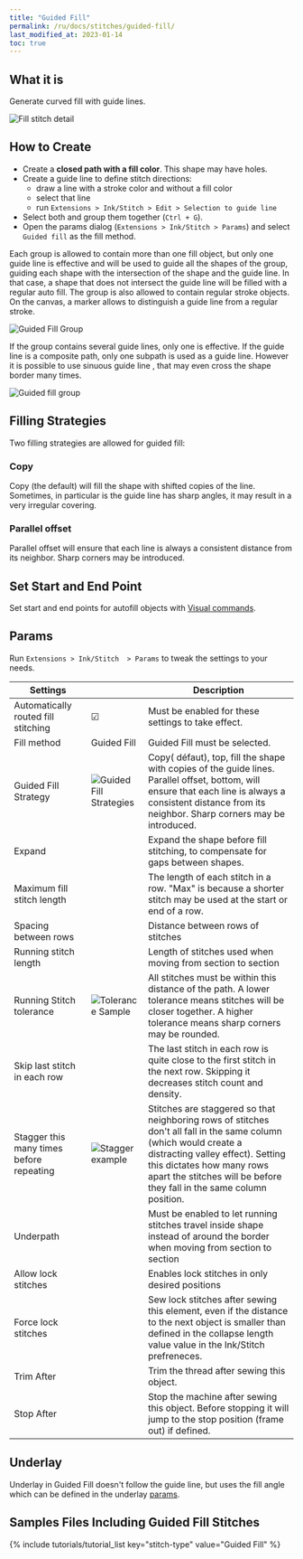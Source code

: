 ```yaml
---
title: "Guided Fill"
permalink: /ru/docs/stitches/guided-fill/
last_modified_at: 2023-01-14
toc: true
---
```

## What it is

Generate curved fill with guide lines.

![Fill stitch detail](/assets/images/docs/guided-fill-detail.jpg)

## How to Create

* Create a **closed path with a fill color**. This shape may have holes.
* Create a guide line to define stitch directions:
    * draw a line with a stroke color and without a fill color
    * select that line
    * run `Extensions > Ink/Stitch > Edit > Selection to guide line`
* Select both and group them together (`Ctrl + G`).
* Open the params dialog (`Extensions > Ink/Stitch > Params`) and select `Guided fill` as the fill method.

Each group is allowed to contain more than one fill object, but only one guide line is effective and will be used to guide all the shapes of the group, guiding each shape with the intersection of the shape and the guide line. In that case, a shape that does not intersect the guide line will be filled with a regular auto fill. The group is also allowed to contain regular stroke objects. On the canvas, a  marker allows to distinguish a guide line from a regular stroke.

![Guided Fill Group](/assets/images/docs/guided-fill-group.svg)

If the group contains several guide lines, only one is effective. If the guide line is a composite path, only one  subpath is used as a guide line. However it is possible to use sinuous guide line , that may even cross the shape border many times.

![Guided fill group](/assets/images/docs/guided-fill-complex.svg)

## Filling Strategies
Two filling strategies are allowed for guided fill:

### Copy
Copy (the default) will fill the shape with shifted copies of the line. Sometimes, in particular is the guide line has sharp angles, it may result in a very irregular covering.

### Parallel offset

Parallel offset will ensure that each line is always a consistent distance from its neighbor. Sharp corners may be introduced.

## Set Start and End Point

Set start and end points for autofill objects with [Visual commands](/docs/commands/).

## Params

Run `Extensions > Ink/Stitch  > Params` to tweak the settings to your needs.

Settings||Description
---|---|---
Automatically routed fill stitching| ☑ |Must be enabled for these settings to take effect.
Fill method                        |Guided Fill| Guided Fill must be selected.
Guided Fill Strategy               |![Guided Fill Strategies](/assets/images/docs/guidedfillstrategies.svg)| Copy( défaut), top, fill the shape with copies of the guide lines.  Parallel offset, bottom, will ensure that each line is always a consistent distance from its neighbor. Sharp corners may be introduced.
Expand                             ||Expand the shape before fill stitching, to compensate for gaps between shapes.
Maximum fill stitch length         ||The length of each stitch in a row. "Max" is because a shorter stitch may be used at the start or end of a row.
Spacing between rows               ||Distance between rows of stitches
Running stitch length              ||Length of stitches used when moving from section to section
Running Stitch tolerance           |![Tolerance Sample](/assets/images/docs/contourfilltolerance.svg) |All stitches must be within this distance of the path.  A lower tolerance means stitches will be closer together.  A higher tolerance means sharp corners may be rounded.
Skip last stitch in each row       ||The last stitch in each row is quite close to the first stitch in the next row. Skipping it decreases stitch count and density.
Stagger this many times before repeating|![Stagger example](/assets/images/docs/params-fill-stagger.png) |Stitches are staggered so that neighboring rows of stitches don't all fall in the same column (which would create a distracting valley effect). Setting this dictates how many rows apart the stitches will be before they fall in the same column position.
Underpath                          ||Must be enabled to let running stitches travel inside shape instead of around the border when moving from section to section
Allow lock stitches                ||Enables lock stitches in only desired positions
Force lock stitches                ||Sew lock stitches after sewing this element, even if the distance to the next object is smaller than defined in the collapse length value value in the Ink/Stitch prefreneces.
Trim After                         ||Trim the thread after sewing this object.
Stop After                         ||Stop the machine after sewing this object. Before stopping it will jump to the stop position (frame out) if defined.

## Underlay

Underlay in Guided Fill doesn't follow the guide line, but uses the fill angle which can be defined in the underlay [params](/docs/stitches/fill-stitch#underlay).

## Samples Files Including Guided Fill Stitches
{% include tutorials/tutorial_list key="stitch-type" value="Guided Fill" %}
